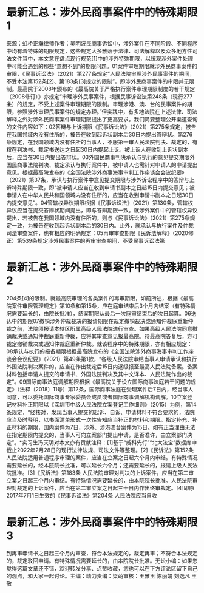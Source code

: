 # 最新汇总：涉外民商事案件中的特殊期限1

来源：虹桥正瀚律师作者：吴明波民商事诉讼中，涉外案件在不同阶段、不同程序中均有着特殊的期限规定，这些规定大多散落于法律、司法解释以及众多地方性司法文件当中，本文意在盘点现行规范[1]中的涉外特殊期限，以统观涉外案件处理中可能会遇到的那些“意想不到”的期限问题。01案件审理期限就涉外民商事案件的审限，《民事诉讼法》（2021）第277条规定“人民法院审理涉外民事案件的期间，不受本法第152条[2]、第183条[3]规定的限制”，即涉外民商事案件的审限并无限制。最高院于2008年颁布的《最高院关于严格执行案件审理期限制度的若干规定（2008修订）》亦规定“审理涉外民事案件，根据民事诉讼法第248条（现行277条）的规定，不受上述案件审理期限的限制。审理涉港、澳、台的民事案件的期限，参照涉外审理民事案件的规定办理。”但实践中，有多地法院在上述法律、司法解释之外对涉外民商事案件审理期限提出了更高要求。我们简要整理公开渠道查询的文件内容如下：02答辩与上诉期限《民事诉讼法》（2021）第275条规定，被告在我国领域内没有住所的，被告在收到起诉状副本后30日内提出答辩状。第276条规定，在我国领域内没有住所的当事人，不服第一审人民法院判决、裁定的，有权在判决书、裁定书送达之日起30日内提起上诉。被上诉人在收到上诉状副本后，应当在30日内提出答辩状。03外国民商事判决承认与执行的意见提交期限外国民商事法院判决、裁定承认与执行案件中，被申请人也需针对申请人的申请提出意见。根据最高院发布的《全国法院涉外商事海事审判工作座谈会会议纪要》（2021）第37条，承认与执行案件中意见提交期限与涉外诉讼程序中的答辩与上诉特殊期限一致，即“被申请人应当在收到申请书副本之日起15日内提交意见；被申请人在中华人民共和国领域内没有住所的，应当在收到申请书副本之日起30日内提交意见”。04管辖权异议期限根据《民事诉讼法》（2021）第130条，管辖权异议应当在提交答辩状期间提出，即与答辩期限一致。就涉外案件中的管辖权异议提出，若被告在我国领域内没有住所的，则与《民事诉讼法》（2021）第275条规定一致，为被告在收到起诉状副本后的30日内。此外，就承认与执行案件及仲裁司法审查案件，也有相应的明确规定：05再审审查期限《民诉法解释》（2020修正）第539条规定涉外民事案件的再审审查期间，不受民事诉讼法第

# 最新汇总：涉外民商事案件中的特殊期限2

204条[4]的限制。就最高院审理的各类案件的再审期限，如前所述，根据《最高院案件审限管理规定》第10条和第15条，应在庭审结束后3个月内结案（有特殊情况需要延长的，由院长批准），结案期限从最后一次庭审结束后的次日起算。06送达中的期限07撤销涉外仲裁裁决的报请期限在裁定撤销裁决或通知仲裁庭重新仲裁之前，法院须报请本辖区所属高级人民法院进行审查。如果高级人民法院同意撤销裁决或通知仲裁庭重新仲裁，应将其审查意见报最高院。待最高院答复后，方可裁定撤销裁决或通知仲裁庭重新仲裁。就该程序中的特殊期限，亦有相应规定：08承认与执行的报备期限根据最高院发布的《全国法院涉外商事海事审判工作座谈会会议纪要》（2021）第49条第1款，“各级人民法院审结当事人申请承认和执行外国法院判决案件的，应当在作出裁定后15日内逐级报至最高人民法院备案。备案材料包括申请人提交的申请书、外国法院判决及其中文译本、人民法院作出的裁定”。09国际商事法庭调解期限根据《最高院关于设立国际商事法庭若干问题的规定》（法释〔2018〕11号）第12条，国际商事法庭在受理案件后7日内，经当事人同意，可以委托国际商事专家委员会成员或者国际商事调解机构调解。10立案登记材料补正期限以《深圳市中级人民法院立案登记工作细则》（2015）为例，第14条规定，“经核对，发现当事人提交的起诉、自诉、申请材料不符合要求的，法院应当及时释明，以书面清单形式一次性告知应当补正的材料和期限。指定补充、补正材料的期限，国内案件为7日，涉外、涉港澳台案件为15日。如有正当理由无法在指定期限内提交的，当事人可向立案部门提出申请，是否准许，由立案部门决定”。*实习生冯天玥对本文亦有贡献注释：[1]基于“威科先行”“北大法宝”数据库中截止2022年2月28日的现行法律法规、司法文件等整理。[2]《民诉法》第152条 人民法院适用普通程序审理的案件，应当在立案之日起六个月内审结。有特殊情况需要延长的，经本院院长批准，可以延长六个月；还需要延长的，报请上级人民法院批准。[3]《民诉法》第183条 人民法院审理对判决的上诉案件，应当在第二审立案之日起三个月内审结。有特殊情况需要延长的，由本院院长批准。人民法院审理对裁定的上诉案件，应当在第二审立案之日起三十日内作出终审裁定。[4]即原2017年7月1日生效的《民事诉讼法》第204条 人民法院应当自收

# 最新汇总：涉外民商事案件中的特殊期限3

到再审申请书之日起三个月内审查，符合本法规定的，裁定再审；不符合本法规定的，裁定驳回申请。有特殊情况需要延长的，由本院院长批准。无讼小编：如果您觉得这篇文章还不错，欢迎转发分享、点赞收藏，您也可以在下方评论区留下自己的观点，和大家一起讨论。主编：靖力责编：梁萌审核：王雅玉 陈丽娟 刘逸凡 王敬

